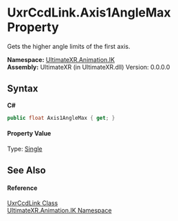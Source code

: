 # UxrCcdLink.Axis1AngleMax Property 
 

Gets the higher angle limits of the first axis.

**Namespace:**&nbsp;<a href="N_UltimateXR_Animation_IK">UltimateXR.Animation.IK</a><br />**Assembly:**&nbsp;UltimateXR (in UltimateXR.dll) Version: 0.0.0.0

## Syntax

**C#**<br />
``` C#
public float Axis1AngleMax { get; }
```


#### Property Value
Type: <a href="https://docs.microsoft.com/dotnet/api/system.single" target="_blank" rel="noopener noreferrer">Single</a>

## See Also


#### Reference
<a href="T_UltimateXR_Animation_IK_UxrCcdLink">UxrCcdLink Class</a><br /><a href="N_UltimateXR_Animation_IK">UltimateXR.Animation.IK Namespace</a><br />